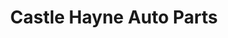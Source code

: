 ---
title: "Castle Hayne Auto Parts"
url: /castle-hayne/castle-hayne-auto-parts/
shop: car parts
---